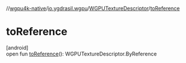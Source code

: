 //[wgpu4k-native](../../../index.md)/[io.ygdrasil.wgpu](../index.md)/[WGPUTextureDescriptor](index.md)/[toReference](to-reference.md)

# toReference

[android]\
open fun [toReference](to-reference.md)(): WGPUTextureDescriptor.ByReference